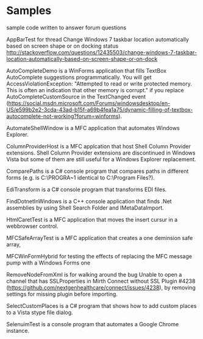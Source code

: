 Samples
=======

sample code written to answer forum questions

AppBarTest for thread Change Windows 7 taskbar location automatically based on screen shape or on docking status http://stackoverflow.com/questions/12435503/change-windows-7-taskbar-location-automatically-based-on-screen-shape-or-on-dock

AutoCompleteDemo is a WinForms application that fills TextBox AutoComplete suggestions programmatically. You will get AccessViolationException: "Attempted to read or write protected memory. This is often an indication that other memory is corrupt." if you replace AutoCompleteCustomSource in the TextChanged event (https://social.msdn.microsoft.com/Forums/windowsdesktop/en-US/e599b2e2-3cda-43ad-b15f-a69b4fea1a75/dynamic-filling-of-textbox-autocomplete-not-working?forum=winforms). 

AutomateShellWindow is a MFC application that automates Windows Explorer.

ColumnProviderHost is a MFC applcation that host Shell Column Provider extensions. Shell Column Provider extensions are discontinued in Windows Vista but some of them are still useful for a Windows Explorer replacement. 

ComparePaths is a C# console program that compares paths in different forms (e.g. is C:\PROGRA~1 identical to C:\Program Files?).

EdiTransform is a C# console program that transforms EDI files.

FindDotnetInWindows is a C++ console application that finds .Net assemblies by using Shell Search Folder and IMetaDataImport.

HtmlCaretTest is a MFC application that moves the insert cursur in a webbrowser control.

MFCSafeArrayTest is a MFC application that creates a one deminsion safe array, 

MFCWinFormHybrid for testing the effects of replacing the MFC message pump with a Windows Forms one

RemoveNodeFromXml is for walking around the bug Unable to open a channel that has SSLProperties in Mirth Connect without SSL Plugin #4238 (https://github.com/nextgenhealthcare/connect/issues/4238), by removing settings for missing plugin before importing.

SelectCustomPlaces is a C# program that shows how to add custom places to a Vista stype file dialog. 

SelenuimTest is a console program that automates a Google Chrome instance. 
